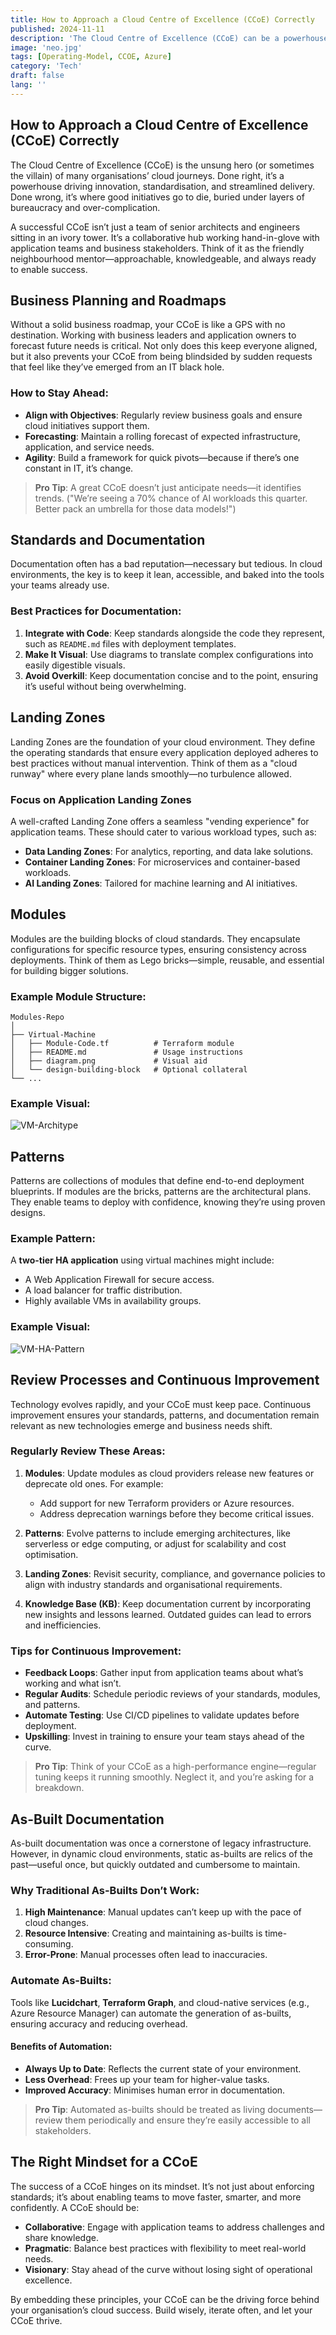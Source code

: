 ```yaml
---
title: How to Approach a Cloud Centre of Excellence (CCoE) Correctly
published: 2024-11-11
description: 'The Cloud Centre of Excellence (CCoE) can be a powerhouse of innovation and efficiency or a bureaucratic bottleneck where good ideas falter. This post offers tips to ensure your CCoE stays agile and avoids unnecessary complexity.'
image: 'neo.jpg'
tags: [Operating-Model, CCOE, Azure]
category: 'Tech'
draft: false 
lang: ''
---
```


## How to Approach a Cloud Centre of Excellence (CCoE) Correctly

The Cloud Centre of Excellence (CCoE) is the unsung hero (or sometimes the villain) of many organisations’ cloud journeys. Done right, it’s a powerhouse driving innovation, standardisation, and streamlined delivery. Done wrong, it’s where good initiatives go to die, buried under layers of bureaucracy and over-complication. 

A successful CCoE isn’t just a team of senior architects and engineers sitting in an ivory tower. It’s a collaborative hub working hand-in-glove with application teams and business stakeholders. Think of it as the friendly neighbourhood mentor—approachable, knowledgeable, and always ready to enable success.


## Business Planning and Roadmaps

Without a solid business roadmap, your CCoE is like a GPS with no destination. Working with business leaders and application owners to forecast future needs is critical. Not only does this keep everyone aligned, but it also prevents your CCoE from being blindsided by sudden requests that feel like they’ve emerged from an IT black hole.

### How to Stay Ahead:
- **Align with Objectives**: Regularly review business goals and ensure cloud initiatives support them.
- **Forecasting**: Maintain a rolling forecast of expected infrastructure, application, and service needs.
- **Agility**: Build a framework for quick pivots—because if there’s one constant in IT, it’s change.

> **Pro Tip**: A great CCoE doesn’t just anticipate needs—it identifies trends. ("We’re seeing a 70% chance of AI workloads this quarter. Better pack an umbrella for those data models!")


## Standards and Documentation

Documentation often has a bad reputation—necessary but tedious. In cloud environments, the key is to keep it lean, accessible, and baked into the tools your teams already use.

### Best Practices for Documentation:
1. **Integrate with Code**: Keep standards alongside the code they represent, such as `README.md` files with deployment templates.
2. **Make It Visual**: Use diagrams to translate complex configurations into easily digestible visuals.
3. **Avoid Overkill**: Keep documentation concise and to the point, ensuring it’s useful without being overwhelming.


## Landing Zones

Landing Zones are the foundation of your cloud environment. They define the operating standards that ensure every application deployed adheres to best practices without manual intervention. Think of them as a "cloud runway" where every plane lands smoothly—no turbulence allowed.

### Focus on Application Landing Zones
A well-crafted Landing Zone offers a seamless "vending experience" for application teams. These should cater to various workload types, such as:
- **Data Landing Zones**: For analytics, reporting, and data lake solutions.
- **Container Landing Zones**: For microservices and container-based workloads.
- **AI Landing Zones**: Tailored for machine learning and AI initiatives.


## Modules

Modules are the building blocks of cloud standards. They encapsulate configurations for specific resource types, ensuring consistency across deployments. Think of them as Lego bricks—simple, reusable, and essential for building bigger solutions.

### Example Module Structure:
```plaintext
Modules-Repo
│
├── Virtual-Machine
│   ├── Module-Code.tf          # Terraform module
│   ├── README.md               # Usage instructions
│   ├── diagram.png             # Visual aid
│   └── design-building-block   # Optional collateral
└── ...
```

### Example Visual:
![VM-Architype](./vm-architype.png)



## Patterns

Patterns are collections of modules that define end-to-end deployment blueprints. If modules are the bricks, patterns are the architectural plans. They enable teams to deploy with confidence, knowing they’re using proven designs.

### Example Pattern:
A **two-tier HA application** using virtual machines might include:
- A Web Application Firewall for secure access.
- A load balancer for traffic distribution.
- Highly available VMs in availability groups.

### Example Visual:
![VM-HA-Pattern](./pattern.png)


## Review Processes and Continuous Improvement

Technology evolves rapidly, and your CCoE must keep pace. Continuous improvement ensures your standards, patterns, and documentation remain relevant as new technologies emerge and business needs shift.

### Regularly Review These Areas:
1. **Modules**: Update modules as cloud providers release new features or deprecate old ones. For example:
   - Add support for new Terraform providers or Azure resources.
   - Address deprecation warnings before they become critical issues.

2. **Patterns**: Evolve patterns to include emerging architectures, like serverless or edge computing, or adjust for scalability and cost optimisation.

3. **Landing Zones**: Revisit security, compliance, and governance policies to align with industry standards and organisational requirements.

4. **Knowledge Base (KB)**: Keep documentation current by incorporating new insights and lessons learned. Outdated guides can lead to errors and inefficiencies.

### Tips for Continuous Improvement:
- **Feedback Loops**: Gather input from application teams about what’s working and what isn’t.
- **Regular Audits**: Schedule periodic reviews of your standards, modules, and patterns.
- **Automate Testing**: Use CI/CD pipelines to validate updates before deployment.
- **Upskilling**: Invest in training to ensure your team stays ahead of the curve.

> **Pro Tip**: Think of your CCoE as a high-performance engine—regular tuning keeps it running smoothly. Neglect it, and you’re asking for a breakdown.


## As-Built Documentation

As-built documentation was once a cornerstone of legacy infrastructure. However, in dynamic cloud environments, static as-builts are relics of the past—useful once, but quickly outdated and cumbersome to maintain.

### Why Traditional As-Builts Don’t Work:
1. **High Maintenance**: Manual updates can’t keep up with the pace of cloud changes.
2. **Resource Intensive**: Creating and maintaining as-builts is time-consuming.
3. **Error-Prone**: Manual processes often lead to inaccuracies.

### Automate As-Builts:
Tools like **Lucidchart**, **Terraform Graph**, and cloud-native services (e.g., Azure Resource Manager) can automate the generation of as-builts, ensuring accuracy and reducing overhead.

#### Benefits of Automation:
- **Always Up to Date**: Reflects the current state of your environment.
- **Less Overhead**: Frees up your team for higher-value tasks.
- **Improved Accuracy**: Minimises human error in documentation.

> **Pro Tip**: Automated as-builts should be treated as living documents—review them periodically and ensure they’re easily accessible to all stakeholders.



## The Right Mindset for a CCoE

The success of a CCoE hinges on its mindset. It’s not just about enforcing standards; it’s about enabling teams to move faster, smarter, and more confidently. A CCoE should be:
- **Collaborative**: Engage with application teams to address challenges and share knowledge.
- **Pragmatic**: Balance best practices with flexibility to meet real-world needs.
- **Visionary**: Stay ahead of the curve without losing sight of operational excellence.

By embedding these principles, your CCoE can be the driving force behind your organisation’s cloud success. Build wisely, iterate often, and let your CCoE thrive.





